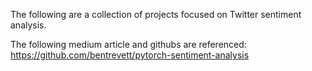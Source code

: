 The following are a collection of projects focused on Twitter sentiment analysis.

The following medium article and githubs are referenced:
https://github.com/bentrevett/pytorch-sentiment-analysis
